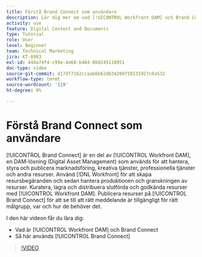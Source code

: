 ```yaml
---
title: Förstå Brand Connect som användare
description: Lär dig mer om vad [!UICONTROL Workfront DAM] och Brand Connect är och hur de används.
activity: use
feature: Digital Content and Documents
type: Tutorial
role: User
level: Beginner
team: Technical Marketing
jira: KT-8983
exl-id: 444a74f4-c99e-4a68-b484-8b0245118051
doc-type: video
source-git-commit: d17df7162ccaab6b62db34209f50131927c0a532
workflow-type: tm+mt
source-wordcount: '119'
ht-degree: 0%

---
```


# Förstå Brand Connect som användare

[!UICONTROL Brand Connect] är en del av [!UICONTROL Workfront DAM], en DAM-lösning (Digital Asset Management) som används för att hantera, styra och publicera marknadsföring, kreativa tjänster, professionella tjänster och andra resurser. Använd [!DNL Workfront] för att skapa resursbegäranden och sedan hantera produktionen och granskningen av resurser. Kuratera, lagra och distribuera slutförda och godkända resurser med [!UICONTROL Workfront DAM]. Publicera resurser på [!UICONTROL Brand Connect] för att se till att rätt meddelande är tillgängligt för rätt målgrupp, var och hur de behöver det.

I den här videon får du lära dig:

* Vad är [!UICONTROL Workfront DAM] och Brand Connect
* Så här används [!UICONTROL Brand Connect]

>[!VIDEO](https://video.tv.adobe.com/v/335245/?quality=12&learn=on&enablevpops)
